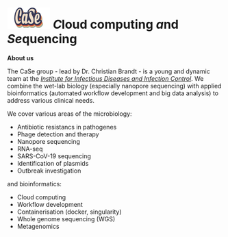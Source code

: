 ![CaSe_logo_small](CaSe_logo_small.png) ***C***loud computing ***a***nd ***Se***quencing 
===

**About us**

The CaSe group - lead by Dr. Christian Brandt - is a young and dynamic team at the [*Institute for Infectious Diseases and Infection Control*](https://www.uniklinikum-jena.de/infektionsmedizin/).
We combine the wet-lab biology (especially nanopore sequencing) with applied bioinformatics (automated workflow development and big data analysis) to address various clinical needs.

We cover various areas of the microbiology:  

 * Antibiotic resistancs in pathogenes
 * Phage detection and therapy
 * Nanopore sequencing
 * RNA-seq
 * SARS-CoV-19 sequencing
 * Identification of plasmids
 * Outbreak investigation

and bioinformatics:  

 * Cloud computing
 * Workflow development
 * Containerisation (docker, singularity)
 * Whole genome sequencing (WGS)
 * Metagenomics

